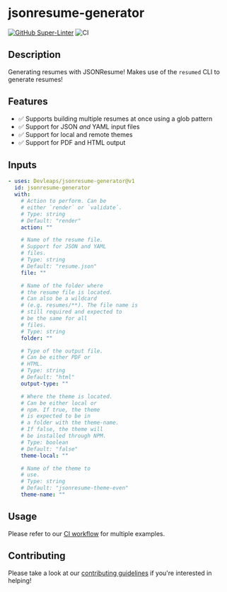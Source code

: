 # jsonresume-generator

[![GitHub Super-Linter](https://github.com/Devleaps/jsonresume-generator/actions/workflows/linter.yml/badge.svg)](https://github.com/super-linter/super-linter)
![CI](https://github.com/Devleaps/jsonresume-generator/actions/workflows/ci.yml/badge.svg)

## Description

Generating resumes with JSONResume! Makes use of the `resumed` CLI to generate resumes!

## Features

- :white_check_mark: Supports building multiple resumes at once using a glob pattern
- :white_check_mark: Support for JSON *and* YAML input files
- :white_check_mark: Support for local and remote themes
- :white_check_mark: Support for PDF and HTML output

## Inputs

<!-- AUTO-DOC-INPUT:START - Do not remove or modify this section -->

```yaml
- uses: Devleaps/jsonresume-generator@v1
  id: jsonresume-generator
  with:
    # Action to perform. Can be
    # either `render` or `validate`.
    # Type: string
    # Default: "render"
    action: ""

    # Name of the resume file.
    # Support for JSON and YAML
    # files.
    # Type: string
    # Default: "resume.json"
    file: ""

    # Name of the folder where
    # the resume file is located.
    # Can also be a wildcard
    # (e.g. resumes/**). The file name is
    # still required and expected to
    # be the same for all
    # files.
    # Type: string
    folder: ""

    # Type of the output file.
    # Can be either PDF or
    # HTML.
    # Type: string
    # Default: "html"
    output-type: ""

    # Where the theme is located.
    # Can be either local or
    # npm. If true, the theme
    # is expected to be in
    # a folder with the theme-name.
    # If false, the theme will
    # be installed through NPM.
    # Type: boolean
    # Default: "false"
    theme-local: ""

    # Name of the theme to
    # use.
    # Type: string
    # Default: "jsonresume-theme-even"
    theme-name: ""
```

<!-- AUTO-DOC-INPUT:END -->

## Usage

Please refer to our [CI workflow](.github/workflows/ci.yml) for multiple examples.

## Contributing

Please take a look at our [contributing guidelines](CONTRIBUTING.md) if you're interested in helping!
